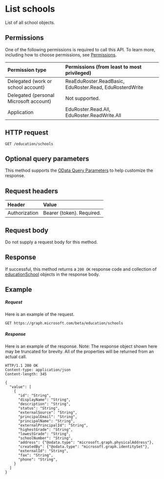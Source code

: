 # List schools

List of all school objects.

## Permissions
One of the following permissions is required to call this API. To learn more, including how to choose permissions, see [Permissions](../../../concepts/permissions_reference.md).

|Permission type      | Permissions (from least to most privileged)              |
|:--------------------|:---------------------------------------------------------|
|Delegated (work or school account) |  ReaEduRoster.ReadBasic, EduRoster.Read, EduRosterdWrite  |
|Delegated (personal Microsoft account) |  Not supported.  |
|Application | EduRoster.Read.All, EduRoster.ReadWrite.All | 

## HTTP request
<!-- { "blockType": "ignored" } -->
```http
GET /education/schools
```
## Optional query parameters
This method supports the [OData Query Parameters](http://graph.microsoft.io/docs/overview/query_parameters) to help customize the response.

## Request headers
| Header       | Value |
|:---------------|:--------|
| Authorization  | Bearer {token}. Required.  |

## Request body
Do not supply a request body for this method.
## Response
If successful, this method returns a `200 OK` response code and collection of [educationSchool](../resources/educationschool.md) objects in the response body.
## Example
##### Request
Here is an example of the request.
<!-- {
  "blockType": "request",
  "name": "get_schools"
}-->
```http
GET https://graph.microsoft.com/beta/education/schools
```
##### Response
Here is an example of the response. Note: The response object shown here may be truncated for brevity. All of the properties will be returned from an actual call.
<!-- {
  "blockType": "response",
  "truncated": true,
  "@odata.type": "microsoft.graph.educationSchool",
  "isCollection": true
} -->
```http
HTTP/1.1 200 OK
Content-type: application/json
Content-length: 345

{
  "value": [
    {
      "id": "String",
      "displayName": "String",
      "description": "String",
      "status": "String",
      "externalSource": "String",
      "principalEmail": "String",
      "principalName": "String",
      "externalPrincipalId": "String",
      "highestGrade": "String",
      "lowestGrade": "String",
      "schoolNumber": "String",
      "address": {"@odata.type": "microsoft.graph.physicalAddress"},
      "createdBy": {"@odata.type": "microsoft.graph.identitySet"},
      "externalId": "String",
      "fax": "String",
      "phone": "String",
    }
  ]
}
```

<!-- uuid: 8fcb5dbc-d5aa-4681-8e31-b001d5168d79
2015-10-25 14:57:30 UTC -->
<!-- {
  "type": "#page.annotation",
  "description": "List schools",
  "keywords": "",
  "section": "documentation",
  "tocPath": ""
}-->